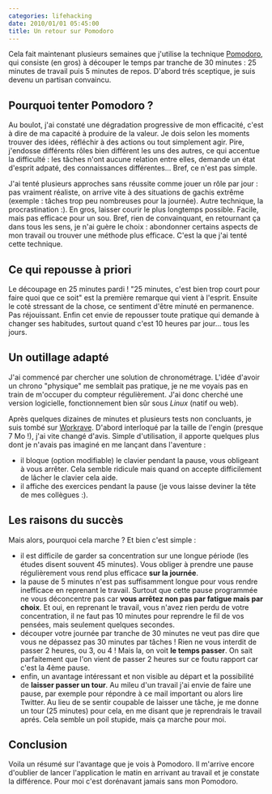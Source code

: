 ```yaml
---
categories: lifehacking
date: 2010/01/01 05:45:00
title: Un retour sur Pomodoro
---
```


Cela fait maintenant plusieurs semaines que j'utilise la technique [Pomodoro](http://www.pomodorotechnique.com/), qui consiste (en gros) à découper le temps par tranche de 30 minutes : 25 minutes de travail puis 5 minutes de repos. D'abord trés sceptique, je suis devenu un partisan convaincu.

Pourquoi tenter Pomodoro ?
--------------------------

Au boulot, j'ai constaté une dégradation progressive de mon efficacité, c'est à dire de ma capacité à produire de la valeur. Je dois selon les moments trouver des idées, réfléchir à des actions ou tout simplement agir. Pire, j'endosse différents rôles bien différent les uns des autres, ce qui accentue la difficulté : les tâches n'ont aucune relation entre elles, demande un état d'esprit adpaté, des connaissances différentes... Bref,  ce n'est pas simple.

J'ai tenté plusieurs approches sans réussite comme jouer un rôle par jour : pas vraiment réaliste, on arrive vite à des situations de gachis extrême (exemple : tâches trop peu nombreuses pour la journée). Autre technique, la procrastination :). En gros, laisser courir le plus longtemps possible. Facile, mais pas efficace pour un sou. Bref, rien de convainquant, en retournant ça dans tous les sens, je n'ai guère le choix : abondonner certains aspects de mon travail ou trouver une méthode plus efficace. C'est la que j'ai tenté cette technique.

Ce qui repousse à priori
------------------------

Le découpage en 25 minutes pardi ! "25 minutes, c'est bien trop court pour faire quoi que ce soit" est la première remarque qui vient à l'esprit. Ensuite le coté stressant de la chose, ce sentiment d'être minuté en permanence. Pas réjouissant. Enfin cet envie de repousser toute pratique qui demande à changer ses habitudes, surtout quand c'est 10 heures par jour... tous les jours.

Un outillage adapté
-------------------

J'ai commencé par chercher une solution de chronométrage. L'idée d'avoir un chrono "physique" me semblait pas pratique, je ne me voyais pas en train de m'occuper du compteur régulièrement. J'ai donc cherché une version logicielle, fonctionnement bien sûr sous *Linux* (natif ou web).

Après quelques dizaines de minutes et plusieurs tests non concluants, je suis tombé sur [Workrave](http://www.workrave.org/welcome/). D'abord interloqué par la taille de l'engin (presque 7 Mo !), j'ai vite changé d'avis. Simple d'utilisation, il apporte quelques plus dont je n'avais pas imaginé en me lançant dans l'aventure :

 * il bloque (option modifiable) le clavier pendant la pause, vous obligeant à vous arrêter. Cela semble ridicule mais quand on accepte difficilement de lâcher le clavier cela aide.
 * il affiche des exercices pendant la pause (je vous laisse deviner la tête de mes collègues :).

Les raisons du succès
---------------------

Mais alors, pourquoi cela marche ? Et bien c'est simple :

 * il est difficile de garder sa concentration sur une longue période (les études disent souvent 45 minutes). Vous obliger à prendre une pause régulièrement vous rend plus efficace **sur la journée**.
 * la pause de 5 minutes n'est pas suffisamment longue pour vous rendre inefficace en reprenant le travail. Surtout que cette pause programmée ne vous déconcentre pas car **vous arrêtez non pas par fatigue mais par choix**. Et oui, en reprenant le travail, vous n'avez rien perdu de votre concentration, il ne faut pas 10 minutes pour reprendre le fil de vos pensées, mais seulement quelques secondes.
 * découper votre journée par tranche de 30 minutes ne veut pas dire que vous ne dépassez pas 30 minutes par tâches ! Rien ne vous interdit de passer 2 heures, ou 3, ou 4 ! Mais la, on voit **le temps passer**. On sait parfaitement que l'on vient de passer 2 heures sur ce foutu rapport car c'est la 4ème pause.
 * enfin, un avantage intéressant et non visible au départ et la possibilité de **laisser passer un tour**. Au mileu d'un travail j'ai envie de faire une pause, par exemple pour répondre à ce mail important ou alors lire Twitter. Au lieu de se sentir coupable de laisser une tâche, je me donne un tour (25 minutes) pour cela, en me disant que je reprendrais le travail aprés. Cela semble un poil stupide, mais ça marche pour moi.

Conclusion
----------

Voila un résumé sur l'avantage que je vois à Pomodoro. Il m'arrive encore d'oublier de lancer l'application le matin en arrivant au travail et je constate la différence. Pour moi c'est dorénavant jamais sans mon Pomodoro.

